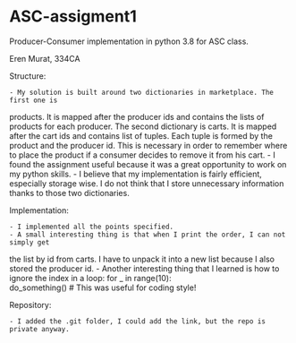 # ASC-assigment1
Producer-Consumer implementation in python 3.8 for ASC class.

Eren Murat, 334CA

Structure:

    - My solution is built around two dictionaries in marketplace. The first one is
products. It is mapped after the producer ids and contains the lists of products
for each producer. The second dictionary is carts. It is mapped after the cart ids
and contains list of tuples. Each tuple is formed by the product and the producer id.
This is necessary in order to remember where to place the product if a consumer
decides to remove it from his cart.
    - I found the assignment useful because it was a great opportunity to work
on my python skills.
    - I believe that my implementation is fairly efficient, especially storage wise.
I do not think that I store unnecessary information thanks to those two dictionaries.

Implementation:

    - I implemented all the points specified.
    - A small interesting thing is that when I print the order, I can not simply get
the list by id from carts. I have to unpack it into a new list because I also stored
the producer id.
    - Another interesting thing that I learned is how to ignore the index in a loop:
                for _ in range(10):     
                    do_something() # This was useful for coding style!

Repository:

    - I added the .git folder, I could add the link, but the repo is private anyway.